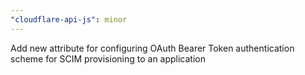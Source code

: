 ```yaml
---
"cloudflare-api-js": minor
---
```


Add new attribute for configuring OAuth Bearer Token authentication scheme for SCIM provisioning to an application